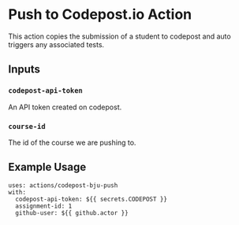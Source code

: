 # Push to Codepost.io Action

This action copies the submission of a student to codepost and auto triggers any associated tests.

## Inputs

### `codepost-api-token`

An API token created on codepost.

### `course-id`

The id of the course we are pushing to.

## Example Usage

```
uses: actions/codepost-bju-push
with:
  codepost-api-token: ${{ secrets.CODEPOST }}
  assignment-id: 1
  github-user: ${{ github.actor }}
```